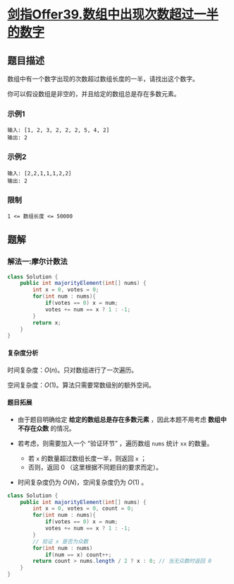 # [剑指Offer39.数组中出现次数超过一半的数字](https://leetcode-cn.com/problems/shu-zu-zhong-chu-xian-ci-shu-chao-guo-yi-ban-de-shu-zi-lcof/)
## 题目描述
数组中有一个数字出现的次数超过数组长度的一半，请找出这个数字。

你可以假设数组是非空的，并且给定的数组总是存在多数元素。
### 示例1
```
输入: [1, 2, 3, 2, 2, 2, 5, 4, 2]
输出: 2
```
### 示例2
```
输入: [2,2,1,1,1,2,2]
输出: 2
```
### 限制
```
1 <= 数组长度 <= 50000
```
## 题解
### 解法一:摩尔计数法
```java
class Solution {
    public int majorityElement(int[] nums) {
        int x = 0, votes = 0;
        for(int num : nums){
            if(votes == 0) x = num;
            votes += num == x ? 1 : -1;
        }
        return x;
    }
}
```
#### 复杂度分析
时间复杂度：$O(n)$。只对数组进行了一次遍历。

空间复杂度：$O(1)$。算法只需要常数级别的额外空间。

#### 题目拓展
- 由于题目明确给定 **给定的数组总是存在多数元素** ，因此本题不用考虑 **数组中不存在众数** 的情况。
- 若考虑，则需要加入一个 “验证环节” ，遍历数组 `nums` 统计 `xx` 的数量。
  - 若 `x` 的数量超过数组长度一半，则返回 `x` ；
  - 否则，返回 0 （这里根据不同题目的要求而定）。

- 时间复杂度仍为 $O(N)$，空间复杂度仍为 $O(1)$ 。
```java
class Solution {
    public int majorityElement(int[] nums) {
        int x = 0, votes = 0, count = 0;
        for(int num : nums){
            if(votes == 0) x = num;
            votes += num == x ? 1 : -1;
        }
        // 验证 x 是否为众数
        for(int num : nums)
            if(num == x) count++;
        return count > nums.length / 2 ? x : 0; // 当无众数时返回 0
    }
}
```